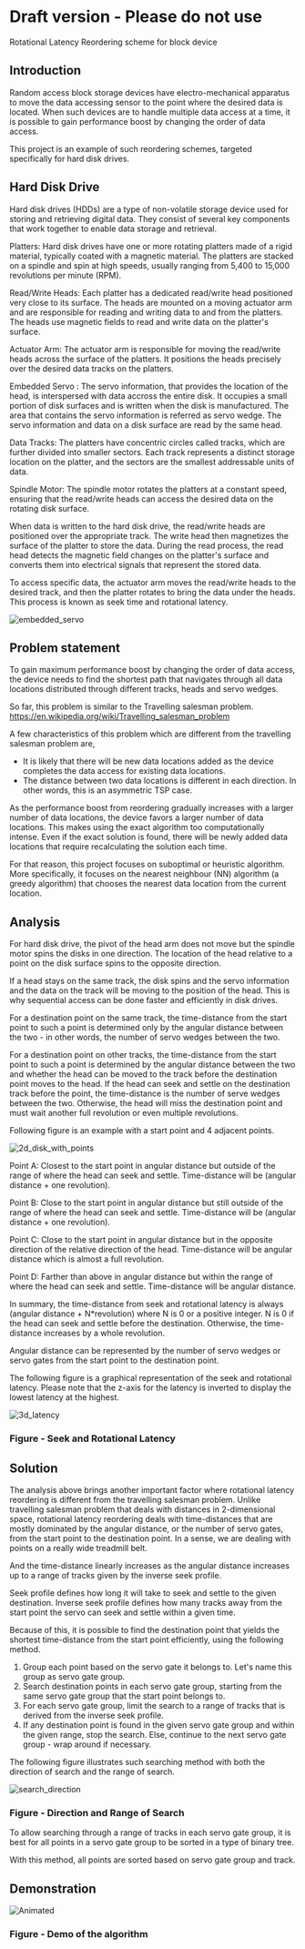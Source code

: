 # Draft version - Please do not use
Rotational Latency Reordering scheme for block device

## Introduction
Random access block storage devices have electro-mechanical apparatus to move the data accessing sensor to the point where the desired data is located. When such devices are to handle multiple data access at a time, it is possible to gain performance boost by changing the order of data access.

This project is an example of such reordering schemes, targeted specifically for hard disk drives.

## Hard Disk Drive

Hard disk drives (HDDs) are a type of non-volatile storage device used for storing and retrieving digital data. They consist of several key components that work together to enable data storage and retrieval.

Platters: Hard disk drives have one or more rotating platters made of a rigid material, typically coated with a magnetic material. The platters are stacked on a spindle and spin at high speeds, usually ranging from 5,400 to 15,000 revolutions per minute (RPM).

Read/Write Heads: Each platter has a dedicated read/write head positioned very close to its surface. The heads are mounted on a moving actuator arm and are responsible for reading and writing data to and from the platters. The heads use magnetic fields to read and write data on the platter's surface.

Actuator Arm: The actuator arm is responsible for moving the read/write heads across the surface of the platters. It positions the heads precisely over the desired data tracks on the platters.

Embedded Servo : The servo information, that provides the location of the head, is interspersed with data accross the entire disk. It occupies a small portion of disk surfaces and is written when the disk is manufactured. The area that contains the servo information is referred as servo wedge. The servo information and data on a disk surface are read by the same head.

Data Tracks: The platters have concentric circles called tracks, which are further divided into smaller sectors. Each track represents a distinct storage location on the platter, and the sectors are the smallest addressable units of data.

Spindle Motor: The spindle motor rotates the platters at a constant speed, ensuring that the read/write heads can access the desired data on the rotating disk surface.

When data is written to the hard disk drive, the read/write heads are positioned over the appropriate track. The write head then magnetizes the surface of the platter to store the data. During the read process, the read head detects the magnetic field changes on the platter's surface and converts them into electrical signals that represent the stored data.

To access specific data, the actuator arm moves the read/write heads to the desired track, and then the platter rotates to bring the data under the heads. This process is known as seek time and rotational latency.

![embedded_servo](./images/embedded_servo.png)

## Problem statement

To gain maximum performance boost by changing the order of data access, the device needs to find the shortest path that navigates through all data locations distributed through different tracks, heads and servo wedges.

So far, this problem is similar to the Travelling salesman problem.
https://en.wikipedia.org/wiki/Travelling_salesman_problem

A few characteristics of this problem which are different from the travelling salesman problem are,
- It is likely that there will be new data locations added as the device completes the data access for existing data locations.
- The distance between two data locations is different in each direction. In other words, this is an asymmetric TSP case.

As the performance boost from reordering gradually increases with a larger number of data locations, the device favors a larger number of data locations. This makes using the exact algorithm too computationally intense. Even if the exact solution is found, there will be newly added data locations that require recalculating the solution each time.

For that reason, this project focuses on suboptimal or heuristic algorithm. More specifically, it focuses on the nearest neighbour (NN) algorithm (a greedy algorithm) that chooses the nearest data location from the current location.

## Analysis

For hard disk drive, the pivot of the head arm does not move but the spindle motor spins the disks in one direction. The location of the head relative to a point on the disk surface spins to the opposite direction.

If a head stays on the same track, the disk spins and the servo information and the data on the track will be moving to the position of the head. This is why sequential access can be done faster and efficiently in disk drives.

For a destination point on the same track, the time-distance from the start point to such a point is determined only by the angular distance between the two - in other words, the number of servo wedges between the two.

For a destination point on other tracks, the time-distance from the start point to such a point is determined by the angular distance between the two and whether the head can be moved to the track before the destination point moves to the head. If the head can seek and settle on the destination track before the point, the time-distance is the number of serve wedges between the two. Otherwise, the head will miss the destination point and must wait another full revolution or even multiple revolutions.

Following figure is an example with a start point and 4 adjacent points. 

![2d_disk_with_points](./images/2d_disk_with_points.png)

Point A: Closest to the start point in angular distance but outside of the range of where the head can seek and settle. Time-distance will be (angular distance + one revolution).

Point B: Close to the start point in angular distance but still outside of the range of where the head can seek and settle. Time-distance will be (angular distance + one revolution).

Point C: Close to the start point in angular distance but in the opposite direction of the relative direction of the head. Time-distance will be angular distance which is almost a full revolution.

Point D: Farther than above in angular distance but within the range of where the head can seek and settle. Time-distance will be angular distance.

In summary, the time-distance from seek and rotational latency is always (angular distance + N*revolution) where N is 0 or a positive integer. N is 0 if the head can seek and settle before the destination. Otherwise, the time-distance increases by a whole revolution.

Angular distance can be represented by the number of servo wedges or servo gates from the start point to the destination point.

The following figure is a graphical representation of the seek and rotational latency. Please note that the z-axis for the latency is inverted to display the lowest latency at the highest.

![3d_latency](./images/3d_latency.png)
### Figure - Seek and Rotational Latency

## Solution

The analysis above brings another important factor where rotational latency reordering is different from the travelling salesman problem. Unlike travelling salesman problem that deals with distances in 2-dimensional space, rotational latency reordering deals with time-distances that are mostly dominated by the angular distance, or the number of servo gates, from the start point to the destination point. In a sense, we are dealing with points on a really wide treadmill belt.

And the time-distance linearly increases as the angular distance increases up to a range of tracks given by the inverse seek profile.

Seek profile defines how long it will take to seek and settle to the given destination. Inverse seek profile defines how many tracks away from the start point the servo can seek and settle within a given time.

Because of this, it is possible to find the destination point that yields the shortest time-distance from the start point efficiently, using the following method.

1. Group each point based on the servo gate it belongs to. Let's name this group as servo gate group.
2. Search destination points in each servo gate group, starting from the same servo gate group that the start point belongs to.
3. For each servo gate group, limit the search to a range of tracks that is derived from the inverse seek profile.
4. If any destination point is found in the given servo gate group and within the given range, stop the search. Else, continue to the next servo gate group - wrap around if necessary.

The following figure illustrates such searching method with both the direction of search and the range of search.

![search_direction](./images/search_direction.png)
### Figure - Direction and Range of Search

To allow searching through a range of tracks in each servo gate group, it is best for all points in a servo gate group to be sorted in a type of binary tree.

With this method, all points are sorted based on servo gate group and track.


## Demonstration


![Animated](./images/animation.gif)
### Figure - Demo of the algorithm

